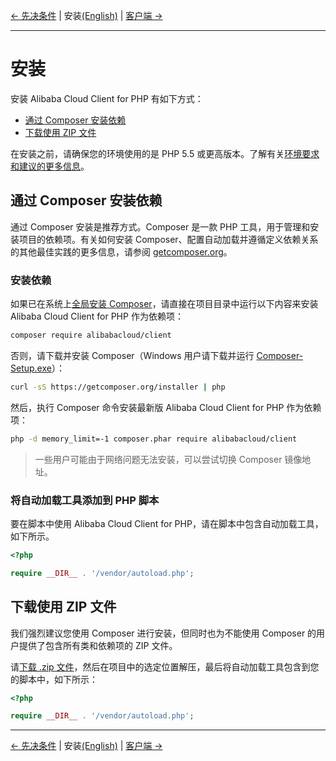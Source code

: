 [← 先决条件](/docs/zh/0-Prerequisites.md) | 安装[(English)](/docs/en/1-Installation.md) | [客户端 →](/docs/zh/2-Client.md)
***

# 安装
安装 Alibaba Cloud Client for PHP 有如下方式：

- [通过 Composer 安装依赖](#%E9%80%9A%E8%BF%87-composer-%E5%AE%89%E8%A3%85%E4%BE%9D%E8%B5%96)
- [下载使用 ZIP 文件](#%E4%B8%8B%E8%BD%BD%E4%BD%BF%E7%94%A8-zip-%E6%96%87%E4%BB%B6)

在安装之前，请确保您的环境使用的是 PHP 5.5 或更高版本。了解有关[环境要求和建议的更多信息](0-Prerequisites.md)。

## 通过 Composer 安装依赖
通过 Composer 安装是推荐方式。Composer 是一款 PHP 工具，用于管理和安装项目的依赖项。有关如何安装 Composer、配置自动加载并遵循定义依赖关系的其他最佳实践的更多信息，请参阅 [getcomposer.org](https://getcomposer.org)。

### 安装依赖
如果已在系统上[全局安装 Composer](https://getcomposer.org/doc/00-intro.md#globally)，请直接在项目目录中运行以下内容来安装 Alibaba Cloud Client for PHP 作为依赖项：
```bash
composer require alibabacloud/client
```

否则，请下载并安装 Composer（Windows 用户请下载并运行 [Composer-Setup.exe](https://getcomposer.org/Composer-Setup.exe)）：
```bash
curl -sS https://getcomposer.org/installer | php
```

然后，执行 Composer 命令安装最新版 Alibaba Cloud Client for PHP 作为依赖项：
```bash
php -d memory_limit=-1 composer.phar require alibabacloud/client
```

> 一些用户可能由于网络问题无法安装，可以尝试切换 Composer 镜像地址。

### 将自动加载工具添加到 PHP 脚本
要在脚本中使用 Alibaba Cloud Client for PHP，请在脚本中包含自动加载工具，如下所示。
```php
<?php

require __DIR__ . '/vendor/autoload.php'; 
```

## 下载使用 ZIP 文件
我们强烈建议您使用 Composer 进行安装，但同时也为不能使用 Composer 的用户提供了包含所有类和依赖项的 ZIP 文件。

请[下载 .zip 文件](http://aliyunsdk-pages.alicdn.com/php-sdk/client.zip)，然后在项目中的选定位置解压，最后将自动加载工具包含到您的脚本中，如下所示：

```php
<?php

require __DIR__ . '/vendor/autoload.php'; 
```

***
[← 先决条件](/docs/zh/0-Prerequisites.md)  | 安装[(English)](/docs/en/1-Installation.md) | [客户端 →](/docs/zh/2-Client.md)
